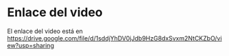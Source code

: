 # Enlace del video

El enlace del video está en https://drive.google.com/file/d/1sddjYhDV0jJdb9HzG8dxSvxm2NtCKZbO/view?usp=sharing
